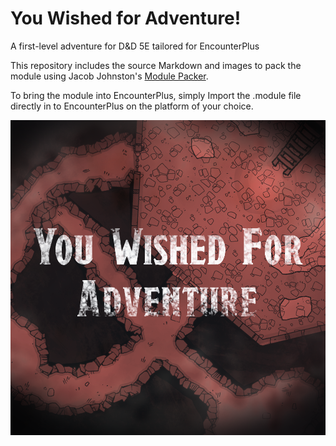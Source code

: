 # You Wished for Adventure!
A first-level adventure for D&amp;D 5E tailored for EncounterPlus

This repository includes the source Markdown and images to pack the module using Jacob Johnston's [Module Packer](https://github.com/encounterplus/module-packer).

To bring the module into EncounterPlus, simply Import the .module file directly in to EncounterPlus on the platform of your choice. 


![You Wished for Adventure Cover Image](cover.png)
